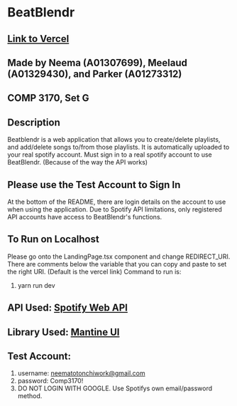 # BeatBlendr
## [Link to Vercel](https://beat-blendr.vercel.app)

## Made by Neema (A01307699), Meelaud (A01329430), and Parker (A01273312)

## COMP 3170, Set G

## Description
Beatblendr is a web application that allows you to create/delete playlists, and add/delete songs to/from those playlists. It is automatically uploaded to your real spotify account.
Must sign in to a real spotify account to use BeatBlendr. (Because of the way the API works)

## Please use the Test Account to Sign In
At the bottom of the README, there are login details on the account to use when using the application.
Due to Spotify API limitations, only registered API accounts have access to BeatBlendr's functions.

## To Run on Localhost
Please go onto the LandingPage.tsx component and change REDIRECT_URI. There are comments below the variable that you can copy and paste to set the right URI. (Default is the vercel link)
Command to run is:
1. yarn run dev

## API Used: [Spotify Web API](https://developer.spotify.com/documentation/web-api)

## Library Used: [Mantine UI](https://mantine.dev) 

## Test Account:
1. username: neematotonchiwork@gmail.com
2. password: Comp3170!
3. DO NOT LOGIN WITH GOOGLE. Use Spotifys own email/password method.
